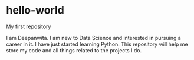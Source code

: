 # hello-world
My first repository

I am Deepanwita. I am new to Data Science and interested in pursuing a career in it. I have just started learning Python. This repository will help me store my code and all things related to the projects I do.
